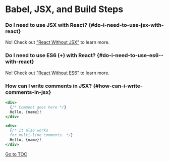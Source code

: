 
# Babel, JSX, and Build Steps


### Do I need to use JSX with React? {#do-i-need-to-use-jsx-with-react}

No! Check out ["React Without JSX"](./react-without-jsx.html) to learn more.

### Do I need to use ES6 (+) with React? {#do-i-need-to-use-es6--with-react}

No! Check out ["React Without ES6"](./react-without-es6.html) to learn more.

### How can I write comments in JSX? {#how-can-i-write-comments-in-jsx}

```jsx
<div>
  {/* Comment goes here */}
  Hello, {name}!
</div>
```

```jsx
<div>
  {/* It also works 
  for multi-line comments. */}
  Hello, {name}! 
</div>
```
<span style="float: footnote;"><a href="./index.html#toc">Go to TOC</a></span>
